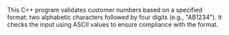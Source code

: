 This C++ program validates customer numbers based on a specified format: two alphabetic characters followed by four digits (e.g., "AB1234"). It checks the input using ASCII values to ensure compliance with the format.
